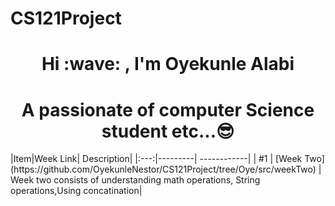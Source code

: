 # CS121Project
<h1 align="center"> Hi :wave:  , I'm Oyekunle Alabi</h1>
<h1 align="center"> A passionate of computer Science student etc...😎 </h3>
|Item|Week Link| Description|
|:---:|---------| ------------|
| #1 | [Week Two](https://github.com/OyekunleNestor/CS121Project/tree/Oye/src/weekTwo) | Week two consists of understanding math operations, String operations,Using concatination| 
